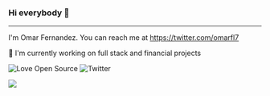 ### Hi everybody 👋
---

<!--
**omar2308/omar2308** is a ✨ _special_ ✨ repository because its `README.md` (this file) appears on your GitHub profile.

Here are some ideas to get you started:

- 🔭 I’m currently working on ...
- 🌱 I’m currently learning ...
- 👯 I’m looking to collaborate on ...
- 🤔 I’m looking for help with ...
- 💬 Ask me about ...
- 📫 How to reach me: ...
- 😄 Pronouns: ...
- ⚡ Fun fact: ...
-->

I'm Omar Fernandez. You can reach me at https://twitter.com/omarfl7

🔭 I'm currently working on full stack and financial projects

![Love Open Source](http://img.shields.io/badge/Open%20Source-%E2%9D%A4-green)
![Twitter](https://img.shields.io/twitter/follow/omarfl7.svg?label=Twitter)

<img src="https://github-readme-stats.vercel.app/api?username=omar2308&show_icons=true&hide_title=true" />
